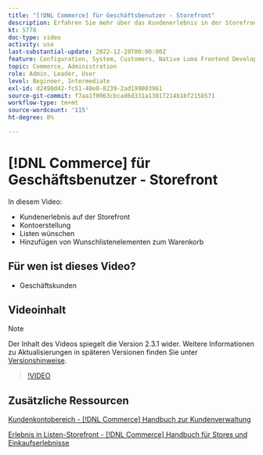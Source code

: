 ```yaml
---
title: "[!DNL Commerce] für Geschäftsbenutzer - Storefront"
description: Erfahren Sie mehr über das Kundenerlebnis in der Storefront, einschließlich Kontoerstellung, Wunschlisten und Hinzufügen von Wunschlistenelementen zum Warenkorb.
kt: 5778
doc-type: video
activity: use
last-substantial-update: 2022-12-28T00:00:00Z
feature: Configuration, System, Customers, Native Luma Frontend Development, Page Content, Site Navigation
topic: Commerce, Administration
role: Admin, Leader, User
level: Beginner, Intermediate
exl-id: d2498d42-fc51-48e0-8239-2ad199003961
source-git-commit: f7aa1f0063cbcad6d331a13817214b1bf2158571
workflow-type: tm+mt
source-wordcount: '115'
ht-degree: 0%

---
```


# [!DNL Commerce] für Geschäftsbenutzer - Storefront

In diesem Video:

- Kundenerlebnis auf der Storefront
- Kontoerstellung
- Listen wünschen
- Hinzufügen von Wunschlistenelementen zum Warenkorb

## Für wen ist dieses Video?

- Geschäftskunden

## Videoinhalt

>[!NOTE]
>
>Der Inhalt des Videos spiegelt die Version 2.3.1 wider. Weitere Informationen zu Aktualisierungen in späteren Versionen finden Sie unter [Versionshinweise](https://experienceleague.adobe.com/docs/commerce-operations/release/notes/overview.html).

>[!VIDEO](https://video.tv.adobe.com/v/36188?quality=12&learn=on)

## Zusätzliche Ressourcen

[Kundenkontobereich - [!DNL Commerce] Handbuch zur Kundenverwaltung](https://experienceleague.adobe.com/docs/commerce-admin/customers/customer-accounts/customer-account-scope.html)

[Erlebnis in Listen-Storefront - [!DNL Commerce] Handbuch für Stores und Einkaufserlebnisse](https://experienceleague.adobe.com/docs/commerce-admin/stores-sales/shopper-tools/wish-lists/wishlist-storefront.html)
